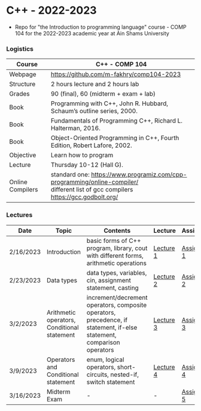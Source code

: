 # C++ - 2022-2023

- Repo for "the Introduction to programming language" course - COMP 104 for the 2022-2023 academic year at Ain Shams University

### Logistics

Course | C++ - COMP 104
---|----
Webpage| https://github.com/m-fakhry/comp104-2023
Structure | 2 hours lecture and 2 hours lab
Grades | 90 (final), 60 (midterm + exam + lab)
Book | Programming with C++, John R. Hubbard, Schaum’s outline series, 2000.
Book | Fundamentals of Programming C++, Richard L. Halterman, 2016.
Book | Object-Oriented Programming in C++, Fourth Edition, Robert Lafore, 2002.
Objective | Learn how to program
Lecture| Thursday 10-12 (Hall G).
Online Compilers | standard one: https://www.programiz.com/cpp-programming/online-compiler/ <br/> different list of gcc compilers https://gcc.godbolt.org/

### Lectures

Date | Topic | Contents | Lecture | Assignment
---|---|---|---|---
2/16/2023| Introduction | basic forms of C++ program, library, cout with different forms, arithmetic operations | [Lecture 1](Lectures/lec1.md) | [Assignment 1](Assignments/assignment1.md)
2/23/2023| Data types | data types, variables, cin, assignment statement, casting | [Lecture 2](Lectures/lec2.md) | [Assignment 2](Assignments/assignment2.md)
3/2/2023| Arithmetic operators, Conditional statement | increment/decrement operators, composite operators, precedence, if statement, if-else statement, comparison operators | [Lecture 3](Lectures/lec3.md) | [Assignment 3](Assignments/assignment3.md)
3/9/2023| Operators and Conditional statement | enum, logical operators, short-circuits,  nested-if, switch statement | [Lecture 4](Lectures/lec4.md) | [Assignment 4](Assignments/assignment4.md)
3/16/2023| Midterm Exam | - | - | [Assignment 5](Assignments/assignment5.md)
